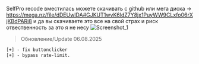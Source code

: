 SelfPro recode вместилась можете скачивать с github или мега диска -> https://mega.nz/file/dDEUwIDA#GJKUT1wvK6ldZ7Y8jx1PuyWW9CLxfo06rXjKBdPARi8
и да вы скачиваете это все на свой страх и риск отвественность за это я не несу 
![Screenshot_1](https://github.com/user-attachments/assets/d6ea426e-9d7a-48dd-960d-e3bc9ad7b52f)
> Обновление/Update 06.08.2025
```diff
[+] - fix buttonclicker
[+] - bypass rate-limit.
```


